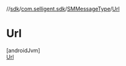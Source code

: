 //[sdk](../../../../index.md)/[com.selligent.sdk](../../index.md)/[SMMessageType](../index.md)/[Url](index.md)

# Url

[androidJvm]\
[Url](index.md)
